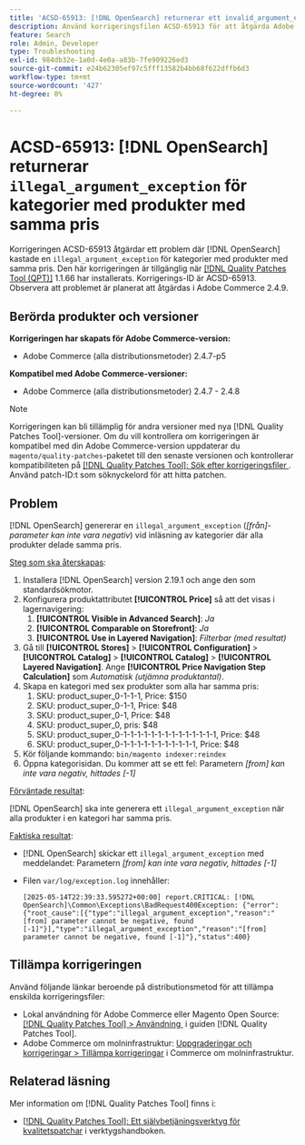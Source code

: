 ```yaml
---
title: 'ACSD-65913: [!DNL OpenSearch] returnerar ett invalid_argument_exception för kategorier med produkter med samma pris'
description: Använd korrigeringsfilen ACSD-65913 för att åtgärda Adobe Commerce-problemet där  [!DNL Opensearch]  genererar ett illegal_argument_exception ("[from] parameter cannot be negative") för de kategorier som innehåller alla produkter med samma pris.
feature: Search
role: Admin, Developer
type: Troubleshooting
exl-id: 984db32e-1a0d-4e0a-a83b-7fe909226ed3
source-git-commit: e24b62305ef97c5fff13582b4bb68f622dffb6d3
workflow-type: tm+mt
source-wordcount: '427'
ht-degree: 0%

---
```


# ACSD-65913: [!DNL OpenSearch] returnerar `illegal_argument_exception` för kategorier med produkter med samma pris

Korrigeringen ACSD-65913 åtgärdar ett problem där [!DNL OpenSearch] kastade en `illegal_argument_exception` för kategorier med produkter med samma pris. Den här korrigeringen är tillgänglig när [[!DNL Quality Patches Tool (QPT)]](/help/tools/quality-patches-tool/quality-patches-tool-to-self-serve-quality-patches.md) 1.1.66 har installerats. Korrigerings-ID är ACSD-65913. Observera att problemet är planerat att åtgärdas i Adobe Commerce 2.4.9.

## Berörda produkter och versioner

**Korrigeringen har skapats för Adobe Commerce-version:**

* Adobe Commerce (alla distributionsmetoder) 2.4.7-p5

**Kompatibel med Adobe Commerce-versioner:**

* Adobe Commerce (alla distributionsmetoder) 2.4.7 - 2.4.8

>[!NOTE]
>
>Korrigeringen kan bli tillämplig för andra versioner med nya [!DNL Quality Patches Tool]-versioner. Om du vill kontrollera om korrigeringen är kompatibel med din Adobe Commerce-version uppdaterar du `magento/quality-patches`-paketet till den senaste versionen och kontrollerar kompatibiliteten på [[!DNL Quality Patches Tool]: Sök efter korrigeringsfiler &#x200B;](https://experienceleague.adobe.com/tools/commerce-quality-patches/index.html?lang=sv-SE). Använd patch-ID:t som söknyckelord för att hitta patchen.

## Problem

[!DNL OpenSearch] genererar en `illegal_argument_exception` (*[från]-parameter kan inte vara negativ*) vid inläsning av kategorier där alla produkter delade samma pris.

<u>Steg som ska återskapas</u>:

1. Installera [!DNL OpenSearch] version 2.19.1 och ange den som standardsökmotor.
1. Konfigurera produktattributet **[!UICONTROL Price]** så att det visas i lagernavigering:
   1. **[!UICONTROL Visible in Advanced Search]**: *Ja*
   1. **[!UICONTROL Comparable on Storefront]**: *Ja*
   1. **[!UICONTROL Use in Layered Navigation]**: *Filterbar (med resultat)*
1. Gå till **[!UICONTROL Stores]** > **[!UICONTROL Configuration]** > **[!UICONTROL Catalog]** > **[!UICONTROL Catalog]** > **[!UICONTROL Layered Navigation]**. Ange **[!UICONTROL Price Navigation Step Calculation]** som *Automatisk (utjämna produktantal)*.
1. Skapa en kategori med sex produkter som alla har samma pris:
   1. SKU: product_super_0-1-1-1, Price: $150
   1. SKU: product_super_0-1-1, Price: $48
   1. SKU: product_super_0-1, Price: $48
   1. SKU: product_super_0, pris: $48
   1. SKU: product_super_0-1-1-1-1-1-1-1-1-1-1-1-1-1-1, Price: $48
   1. SKU: product_super_0-1-1-1-1-1-1-1-1-1-1-1, Price: $48
1. Kör följande kommando:
   `bin/magento indexer:reindex`
1. Öppna kategorisidan. Du kommer att se ett fel:
   Parametern *[from] kan inte vara negativ, hittades [-1]*

<u>Förväntade resultat</u>:

[!DNL OpenSearch] ska inte generera ett `illegal_argument_exception` när alla produkter i en kategori har samma pris.

<u>Faktiska resultat</u>:

* [!DNL OpenSearch] skickar ett `illegal_argument_exception` med meddelandet:
  Parametern *[from] kan inte vara negativ, hittades [-1]*

* Filen `var/log/exception.log` innehåller:

  ```
  [2025-05-14T22:39:33.595272+00:00] report.CRITICAL: [!DNL OpenSearch]\Common\Exceptions\BadRequest400Exception: {"error":{"root_cause":[{"type":"illegal_argument_exception","reason":"[from] parameter cannot be negative, found [-1]"}],"type":"illegal_argument_exception","reason":"[from] parameter cannot be negative, found [-1]"},"status":400}
  ```

## Tillämpa korrigeringen

Använd följande länkar beroende på distributionsmetod för att tillämpa enskilda korrigeringsfiler:

* Lokal användning för Adobe Commerce eller Magento Open Source: [[!DNL Quality Patches Tool] > Användning &#x200B;](/help/tools/quality-patches-tool/usage.md) i guiden [!DNL Quality Patches Tool].
* Adobe Commerce om molninfrastruktur: [Uppgraderingar och korrigeringar > Tillämpa korrigeringar](https://experienceleague.adobe.com/docs/commerce-cloud-service/user-guide/develop/upgrade/apply-patches.html?lang=sv-SE) i Commerce om molninfrastruktur.

## Relaterad läsning

Mer information om [!DNL Quality Patches Tool] finns i:

* [[!DNL Quality Patches Tool]: Ett självbetjäningsverktyg för kvalitetspatchar](/help/tools/quality-patches-tool/quality-patches-tool-to-self-serve-quality-patches.md) i verktygshandboken.
